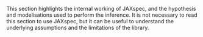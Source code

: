 This section highlights the internal working of JAXspec, and the hypothesis and modelisations used
to perform the inference. It is not necessary to read this section to use JAXspec, but it can be
useful to understand the underlying assumptions and the limitations of the library.